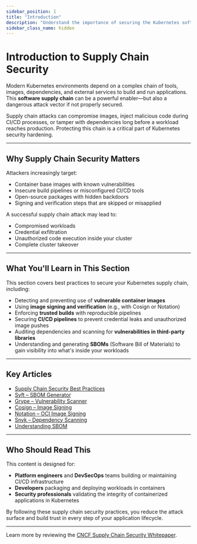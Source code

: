 ```yaml
---
sidebar_position: 1
title: "Introduction"
description: "Understand the importance of securing the Kubernetes software supply chain and protecting your workloads from build-time and delivery-time threats."
sidebar_class_name: hidden
---
```


# Introduction to Supply Chain Security

Modern Kubernetes environments depend on a complex chain of tools, images, dependencies, and external services to build and run applications. This **software supply chain** can be a powerful enabler—but also a dangerous attack vector if not properly secured.

Supply chain attacks can compromise images, inject malicious code during CI/CD processes, or tamper with dependencies long before a workload reaches production. Protecting this chain is a critical part of Kubernetes security hardening.

---

## Why Supply Chain Security Matters

Attackers increasingly target:

- Container base images with known vulnerabilities<br/>
- Insecure build pipelines or misconfigured CI/CD tools<br/>
- Open-source packages with hidden backdoors<br/>
- Signing and verification steps that are skipped or misapplied

A successful supply chain attack may lead to:

- Compromised workloads<br/>
- Credential exfiltration<br/>
- Unauthorized code execution inside your cluster<br/>
- Complete cluster takeover

---

## What You'll Learn in This Section

This section covers best practices to secure your Kubernetes supply chain, including:

- Detecting and preventing use of **vulnerable container images**
- Using **image signing and verification** (e.g., with Cosign or Notation)
- Enforcing **trusted builds** with reproducible pipelines
- Securing **CI/CD pipelines** to prevent credential leaks and unauthorized image pushes
- Auditing dependencies and scanning for **vulnerabilities in third-party libraries**
- Understanding and generating **SBOMs** (Software Bill of Materials) to gain visibility into what's inside your workloads

---

## Key Articles

- [Supply Chain Security Best Practices](/docs/best_practices/supply_chain_security/supply_chain_best_practices)<br/>
- [Syft – SBOM Generator](/docs/best_practices/supply_chain_security/syft)<br/>
- [Grype – Vulnerability Scanner](/docs/best_practices/monitoring_logging_and_runtime_security/grype)<br/>
- [Cosign – Image Signing](/docs/best_practices/supply_chain_security/cosign)<br/>
- [Notation – OCI Image Signing](/docs/best_practices/supply_chain_security/notation)<br/>
- [Snyk – Dependency Scanning](/docs/best_practices/supply_chain_security/snyk)<br/>
- [Understanding SBOM](/docs/best_practices/supply_chain_security/sbom)

---

## Who Should Read This

This content is designed for:

- **Platform engineers** and **DevSecOps** teams building or maintaining CI/CD infrastructure<br/>
- **Developers** packaging and deploying workloads in containers<br/>
- **Security professionals** validating the integrity of containerized applications in Kubernetes

By following these supply chain security practices, you reduce the attack surface and build trust in every step of your application lifecycle.

---

Learn more by reviewing the [CNCF Supply Chain Security Whitepaper](https://www.cncf.io/blog/2021/08/05/cloud-native-security-whitepaper-supply-chain-security/).
